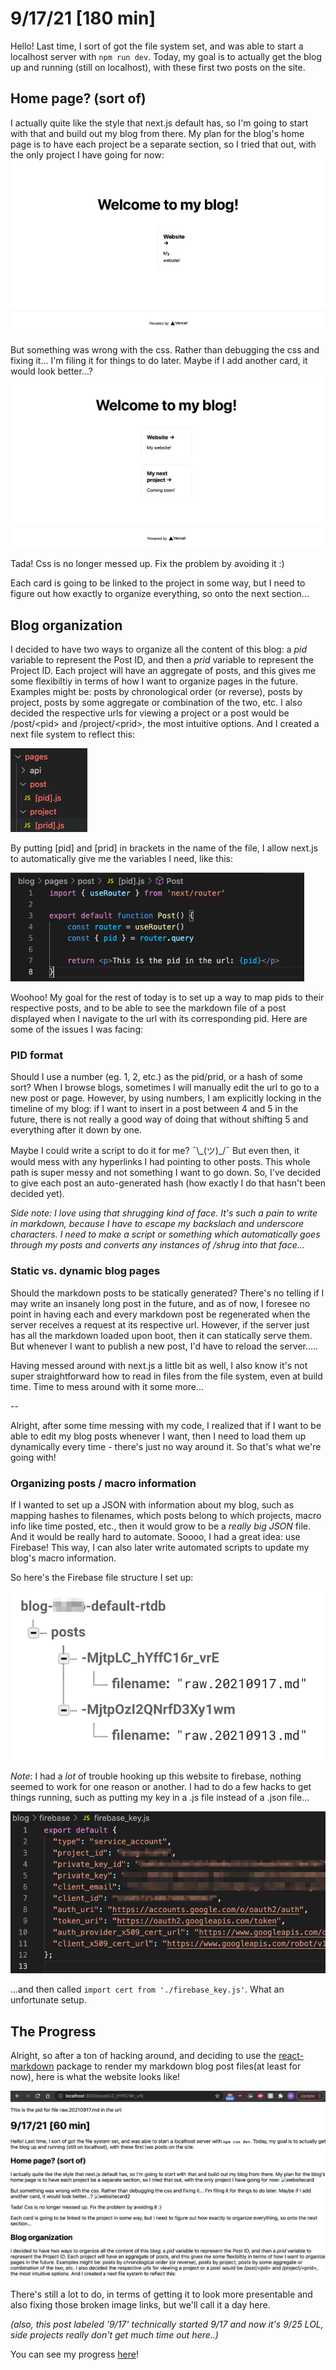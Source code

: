 # 9/17/21 \[180 min]

Hello! Last time, I sort of got the file system set, and was able to start a localhost server with `npm run dev`. Today, my goal is to actually get the blog up and running (still on localhost), with these first two posts on the site. 

## Home page? (sort of)

I actually quite like the style that next.js default has, so I'm going to start with that and build out my blog from there. My plan for the blog's home page is to have each project be a separate section, so I tried that out, with the only project I have going for now: 
![websitecard](pictures/20210915-1.png)

But something was wrong with the css. Rather than debugging the css and fixing it... I'm filing it for things to do later. Maybe if I add another card, it would look better...? 
![websitecard2](pictures/20210915-2.png)

Tada! Css is no longer messed up. Fix the problem by avoiding it :)

Each card is going to be linked to the project in some way, but I need to figure out how exactly to organize everything, so onto the next section...

## Blog organization

I decided to have two ways to organize all the content of this blog: a *pid* variable to represent the Post ID, and then a *prid* variable to represent the Project ID. Each project will have an aggregate of posts, and this gives me some flexibiltiy in terms of how I want to organize pages in the future. Examples might be: posts by chronological order (or reverse), posts by project, posts by some aggregate or combination of the two, etc. I also decided the respective urls for viewing a project or a post would be /post/\<pid\> and /project/\<prid\>, the most intuitive options. And I created a next file system to reflect this:

![pid-prid-filestructure](pictures/20210917-1.png)

By putting [pid] and [prid] in brackets in the name of the file, I allow next.js to automatically give me the variables I need, like this:

![pid-demo](pictures/20210917-2.png)

Woohoo! My goal for the rest of today is to set up a way to map pids to their respective posts, and to be able to see the markdown file of a post displayed when I navigate to the url with its corresponding pid. Here are some of the issues I was facing:

### PID format

Should I use a number (eg. 1, 2, etc.) as the pid/prid, or a hash of some sort? When I browse blogs, sometimes I will manually edit the url to go to a new post or page. However, by using numbers, I am explicitly locking in the timeline of my blog: if I want to insert in a post between 4 and 5 in the future, there is not really a good way of doing that without shifting 5 and everything after it down by one. 

Maybe I could write a script to do it for me? ¯\\\_(ツ)\_/¯ But even then, it would mess with any hyperlinks I had pointing to other posts. This whole path is super messy and not something I want to go down. So, I've decided to give each post an auto-generated hash (how exactly I do that hasn't been decided yet). 

*Side note: I love using that shrugging kind of face. It's such a pain to write in markdown, because I have to escape my backslach and underscore characters. I need to make a script or something which automatically goes through my posts and converts any instances of /shrug into that face...*

### Static vs. dynamic blog pages

Should the markdown posts to be statically generated? There's no telling if I may write an insanely long post in the future, and as of now, I foresee no point in having each and every markdown post be regenerated when the server receives a request at its respective url. However, if the server just has all the markdown loaded upon boot, then it can statically serve them. But whenever I want to publish a new post, I'd have to reload the server.....

Having messed around with next.js a little bit as well, I also know it's not super straightforward how to read in files from the file system, even at build time. Time to mess around with it some more...

--

Alright, after some time messing with my code, I realized that if I want to be able to edit my blog posts whenever I want, then I need to load them up dynamically every time - there's just no way around it. So that's what we're going with!

### Organizing posts / macro information

If I wanted to set up a JSON with information about my blog, such as mapping hashes to filenames, which posts belong to which projects, macro info like time posted, etc., then it would grow to be a *really big JSON* file. And it would be really hard to automate. Soooo, I had a great idea: use Firebase! This way, I can also later write automated scripts to update my blog's macro information. 

So here's the Firebase file structure I set up: 

![firebase structure](pictures/20210917-3.png)

*Note*: I had a *lot* of trouble hooking up this website to firebase, nothing seemed to work for one reason or another. I had to do a few hacks to get things running, such as putting my key in a .js file instead of a .json file...

![firebasekey.json](pictures/20210917-4.png)

...and then called `import cert from './firebase_key.js'`. What an unfortunate setup. 

## The Progress

Alright, so after a ton of hacking around, and deciding to use the [react-markdown](https://github.com/remarkjs/react-markdown) package to render my markdown blog post files(at least for now), here is what the website looks like!

![final progress](pictures/20210917-5.png)

There's still a lot to do, in terms of getting it to look more presentable and also fixing those broken image links, but we'll call it a day here. 

*(also, this post labeled '9/17' technically started 9/17 and now it's 9/25 LOL, side projects really don't get much time out here..)*

You can see my progress [here](https://github.com/xumaple/website/tree/d419a26a2f5e76246df512d3c016ec50ca56b7a4/blog)!
